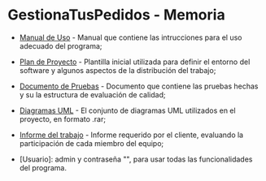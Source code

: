 # GestionaTusPedidos - Memoria

- [Manual de Uso](./Documentos/Manual_de_Uso.pdf) - Manual que contiene las intrucciones para el uso adecuado del programa;

- [Plan de Proyecto](./Documentos/Plan_de_Proyecto.pdf) - Plantilla inicial utilizada para definir el entorno del software y algunos aspectos de la distribución del trabajo;

- [Documento de Pruebas](./Documentos/Documento_de_Pruebas.pdf) - Documento que contiene las pruebas hechas y su la estructura de evaluación de calidad;

- [Diagramas UML](./Documentos/ProyectoModelio/GestionaTusPedidos.rar) - El conjunto de diagramas UML utilizados en el proyecto, en formato .rar;

- [Informe del trabajo](./Documentos/Informe_del_trabajo.pdf) - Informe requerido por el cliente, evaluando la participación de cada miembro del equipo;

- [Usuario]: admin y contraseña "", para usar todas las funcionalidades del programa.
